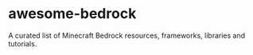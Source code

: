 # awesome-bedrock
A curated list of Minecraft Bedrock resources, frameworks, libraries and tutorials.
